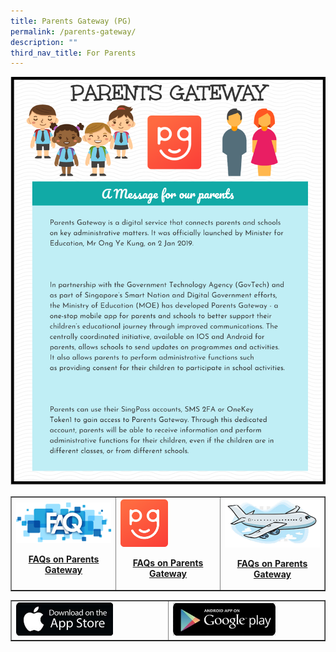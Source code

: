 ```yaml
---
title: Parents Gateway (PG)
permalink: /parents-gateway/
description: ""
third_nav_title: For Parents
---
```


<img src="/images/pg1.png"><br>
<table style="border-collapse: collapse; width: 100%;" border="1">
<tbody>
<tr>
<td style="width: 33.3333%;"><a href="/files/Parents-Gateway-User-Guide.pdf"><img style="width: 100%;" src="/images/pg2.png" /></a>
<p style="text-align: center;"><a href="/files/Parents-Gateway-User-Guide.pdf" target="_blank" rel="noopener"><strong>FAQs on Parents Gateway</strong></a></p></td>
<td style="width: 33.3333%;"><a href="/files/Parents-Gateway-User-Guide.pdf"><img style="width: 50%;" src="/images/pg3.png" /></a>
<p style="text-align: center;"><a href="/files/Parents-Gateway-User-Guide.pdf" target="_blank" rel="noopener"><strong>FAQs on Parents Gateway</strong></a></p></td>
<td style="width: 33.3333%;"><a href="/files/PG-Travel-Declaration-Guide.pdf"><img style="width: 100%;" src="/images/pg4.png" /></a>
<p style="text-align: center;"><a href="/files/PG-Travel-Declaration-Guide.pdf" target="_blank" rel="noopener"><strong>FAQs on Parents Gateway</strong></a></p></td>
</tr>
</tbody>
</table>
<table style="border-collapse: collapse; width: 100%;" border="1">
<tbody>
<tr>
<td style="width: 50%;"><a href="https://apps.apple.com/sg/app/parents-gateway/id1267198708"><img style="width: 66%;" src="/images/apple.jpg" /></a></td>
<td style="width: 50%;"><a href="https://play.google.com/store/apps/details?id=com.moe.pgp&hl=en_SG"><img style="width: 70%;" src="/images/google.jpg" /></a></td>
</tr>
</tbody>
</table>